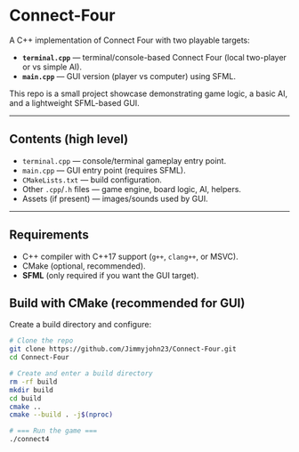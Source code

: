 # Connect-Four

A C++ implementation of Connect Four with two playable targets:

- **`terminal.cpp`** — terminal/console-based Connect Four (local two-player or vs simple AI).
- **`main.cpp`** — GUI version (player vs computer) using SFML.

This repo is a small project showcase demonstrating game logic, a basic AI, and a lightweight SFML-based GUI.

---

## Contents (high level)

- `terminal.cpp` — console/terminal gameplay entry point.
- `main.cpp` — GUI entry point (requires SFML).
- `CMakeLists.txt` — build configuration.
- Other `.cpp`/`.h` files — game engine, board logic, AI, helpers.
- Assets (if present) — images/sounds used by GUI.

---

## Requirements

- C++ compiler with C++17 support (`g++`, `clang++`, or MSVC).
- CMake (optional, recommended).
- **SFML** (only required if you want the GUI target).

## Build with CMake (recommended for GUI)

Create a build directory and configure:

```bash
# Clone the repo
git clone https://github.com/Jimmyjohn23/Connect-Four.git
cd Connect-Four

# Create and enter a build directory
rm -rf build
mkdir build
cd build
cmake ..
cmake --build . -j$(nproc)

# === Run the game ===
./connect4
